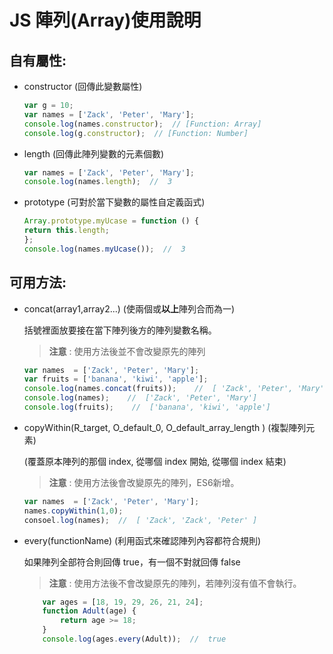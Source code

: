 # JS 陣列(Array)使用說明
## 自有屬性:
* constructor (回傳此變數屬性)
    ```javascript
    var g = 10;
    var names = ['Zack', 'Peter', 'Mary'];
    console.log(names.constructor);  // [Function: Array]
    console.log(g.constructor);  // [Function: Number]
    ```
* length (回傳此陣列變數的元素個數)
    ```javascript
    var names = ['Zack', 'Peter', 'Mary'];
    console.log(names.length);  //  3
    ```
* prototype (可對於當下變數的屬性自定義函式)
    ```javascript
    Array.prototype.myUcase = function () {
    return this.length;
    };
    console.log(names.myUcase());  //  3  
    ```
## 可用方法:
* concat(array1,array2...) (使兩個或**以上**陣列合而為一)

    括號裡面放要接在當下陣列後方的陣列變數名稱。

	>**注意** : 使用方法後並不會改變原先的陣列
    ```javascript
    var names  = ['Zack', 'Peter', 'Mary'];
    var fruits = ['banana', 'kiwi', 'apple'];
    console.log(names.concat(fruits));    //  [ 'Zack', 'Peter', 'Mary', 'banana', 'kiwi', 'apple' ]
    console.log(names);    //  ['Zack', 'Peter', 'Mary']
    console.log(fruits);    //  ['banana', 'kiwi', 'apple'] 
    ```
* copyWithin(R_target, O_default_0, O_default_array_length ) (複製陣列元素)
  
	(覆蓋原本陣列的那個 index, 從哪個 index 開始, 從哪個 index 結束)

	>**注意** : 使用方法後會改變原先的陣列，ES6新增。
	```javascript
    var names  = ['Zack', 'Peter', 'Mary'];
	names.copyWithin(1,0);
	consoel.log(names);  //  [ 'Zack', 'Zack', 'Peter' ]
    ```
* every(functionName) (利用函式來確認陣列內容都符合規則)

    如果陣列全部符合則回傳 true，有一個不對就回傳 false


    >**注意** : 使用方法後不會改變原先的陣列，若陣列沒有值不會執行。
    ```javascript
        var ages = [18, 19, 29, 26, 21, 24];
        function Adult(age) {
            return age >= 18;
        }
        console.log(ages.every(Adult));  //  true
    ```
    